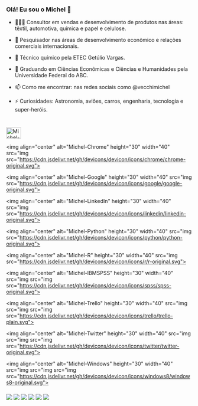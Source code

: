 ### Olá! Eu sou o Michel 👋

- 🧑🏽‍💼 Consultor em vendas e desenvolvimento de produtos nas áreas: têxtil, automotiva, química e papel e celulose.

- 🔭 Pesquisador nas áreas de desenvolvimento econômico e relações comerciais internacionais.

- 🧪 Técnico químico pela ETEC Getúlio Vargas.
  
- 🌱 Graduando em Ciências Econômicas e Ciências e Humanidades pela Universidade Federal do ABC.
  
- 📫 Como me encontrar: nas redes sociais como @vecchimichel
  
- ⚡ Curiosidades: Astronomia, aviões, carros, engenharia, tecnologia e super-heróis.

###

<div style="display: inline_block"><br>

<img align="center" alt="Michel-Canva" height="30" width="40" src="https://cdn.jsdelivr.net/gh/devicons/devicon/icons/canva/canva-original.svg">

<img align="center" alt="Michel-Chrome" height="30" width="40" src="img src="https://cdn.jsdelivr.net/gh/devicons/devicon/icons/chrome/chrome-original.svg">

<img align="center" alt="Michel-Google" height="30" width="40" src="img src="https://cdn.jsdelivr.net/gh/devicons/devicon/icons/google/google-original.svg">

<img align="center" alt="Michel-LinkedIn" height="30" width="40" src="img src="https://cdn.jsdelivr.net/gh/devicons/devicon/icons/linkedin/linkedin-original.svg">

<img align="center" alt="Michel-Python" height="30" width="40" src="img src="https://cdn.jsdelivr.net/gh/devicons/devicon/icons/python/python-original.svg">

<img align="center" alt="Michel-R" height="30" width="40" src="img src="https://cdn.jsdelivr.net/gh/devicons/devicon/icons/r/r-original.svg">

<img align="center" alt="Michel-IBMSPSS" height="30" width="40" src="img src="img src="https://cdn.jsdelivr.net/gh/devicons/devicon/icons/spss/spss-original.svg">

<img align="center" alt="Michel-Trello" height="30" width="40" src="img src="img src="img src="https://cdn.jsdelivr.net/gh/devicons/devicon/icons/trello/trello-plain.svg">

<img align="center" alt="Michel-Twitter" height="30" width="40" src="img src="img src="img src="https://cdn.jsdelivr.net/gh/devicons/devicon/icons/twitter/twitter-original.svg">

<img align="center" alt="Michel-Windows" height="30" width="40" src="img src="img src="img src="https://cdn.jsdelivr.net/gh/devicons/devicon/icons/windows8/windows8-original.svg">

</div>

###

<div>
<a href = "mailto: michelvecchi@outlook.com"><img src="https://img.shields.io/badge/Microsoft_Outlook-0078D4?style=for-the-badge&logo=microsoft-outlook&logoColor=white"_blank"></a>
<a href="https://www.linkedin.com/in/michel-vecchi-23483950/" target="_blank"><img src="https://img.shields.io/badge/-LinkedIn-%230077B5?style=for-the-badge&logo=linkedin&logoColor=white" target="_blank"></a>
<a href="https://www.facebook.com/vecchimichel"_blank"><img src="https://img.shields.io/badge/Facebook-1877F2?style=for-the-badge&logo=facebook&logoColor=white" target="_blank"></a>
<a href="https://www.instagram.com/vecchimichel/" target="_blank"><img src="https://img.shields.io/badge/-Instagram-%23E4405F?style=for-the-badge&logo=instagram&logoColor=white" target="_blank"></a>
<a href="https://twitter.com/michelvecchi" target="_blank"><img src="https://img.shields.io/badge/Twitter-1DA1F2?style=for-the-badge&logo=twitter&logoColor=white" target="_blank"></a>
<a href="https://www.youtube.com/channel/UCCEe6CjnUJe7oCHzNnikffg" target="_blank"><img src="https://img.shields.io/badge/YouTube-FF0000?style=for-the-badge&logo=youtube&logoColor=white" target="_blank"></a>
</div>
